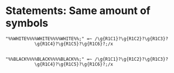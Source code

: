 # Statements: Same amount of symbols

<!-- %% svg-grid: code -->

~~~~
"%%WHITE%%%%WHITE%%%%WHITE%%;" =~ /\g{R1C1}?\g{R1C2}?\g{R1C3}?
           \g{R1C4}?\g{R1C5}?\g{R1C6}?;/x


"%%BLACK%%%%BLACK%%%%BLACK%%;" =~ /\g{R1C1}?\g{R1C2}?\g{R1C3}?
           \g{R1C4}?\g{R1C5}?\g{R1C6}?;/x
~~~~
